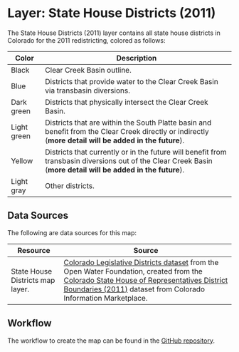 # Layer: State House Districts (2011) #

The State House Districts (2011) layer contains all state house districts in Colorado for the 2011 redistricting,
colored as follows:

| **Color** | **Description** |
| -- | -- |
| Black | Clear Creek Basin outline. |
| Blue | Districts that provide water to the Clear Creek Basin via transbasin diversions. |
| Dark green | Districts that physically intersect the Clear Creek Basin. |
| Light green | Districts that are within the South Platte basin and benefit from the Clear Creek directly or indirectly (**more detail will be added in the future**). |
| Yellow | Districts that currently or in the future will benefit from transbasin diversions out of the Clear Creek Basin (**more detail will be added in the future**). |
| Light gray | Other districts. |

## Data Sources ##

The following are data sources for this map:

| **Resource** | **Source** |
| -- | -- |
|  State House Districts map layer. | [Colorado Legislative Districts dataset](https://data.openwaterfoundation.org/state/co/circ/legislative-districts/) from the Open Water Foundation, created from the [Colorado State House of Representatives District Boundaries (2011)](https://data.colorado.gov/Legislative/Colorado-State-House-of-Representatives-District-B/jf7j-4sik) dataset from Colorado Information Marketplace. |

## Workflow ##

The workflow to create the map can be found in the [GitHub repository](https://github.com/OpenWaterFoundation/owf-infomapper-co-clear/tree/master/workflow/BasinEntities/Political-LegislativeDistricts).
